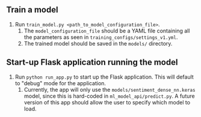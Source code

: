 ## Train a model
1. Run `train_model.py <path_to_model_configuration_file>`.
	1. The `model_configuration_file` should be a YAML file containing all the parameters as seen in `training_configs/settings_v1.yml`.
	2. The trained model should be saved in the `models/` directory.

## Start-up Flask application running the model
1. Run `python run_app.py` to start up the Flask application. This will default to "debug" mode for the application.
	1. Currently, the app will only use the `models/sentiment_dense_nn.keras` model, since this is hard-coded in `ml_model_api/predict.py`. A future version of this app should allow the user to specify which model to load. 
